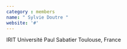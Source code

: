 ```yaml
---
category : members
name: " Sylvie Doutre " 
website: '#'
---
```

IRIT
Université Paul Sabatier
Toulouse, France

